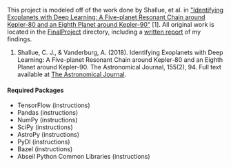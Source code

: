 This project is modeled off of the work done by Shallue, et al. in ["Identifying Exoplanets with Deep Learning: A Five-planet Resonant Chain around Kepler-80 and an Eighth Planet around Kepler-90"](https://iopscience.iop.org/article/10.3847/1538-3881/aa9e09/meta) \[1\]. All original work is located in the [FinalProject](https://github.com/amnh/astr-4260-final-project-beccaroskill/tree/main/FinalProject) directory, including a [written report](https://github.com/amnh/astr-4260-final-project-beccaroskill/blob/main/FinalProject/Report.pdf) of my findings.

1.  Shallue, C. J., & Vanderburg, A. (2018). Identifying Exoplanets with Deep Learning: A Five-planet Resonant Chain around Kepler-80 and an Eighth Planet around Kepler-90. The Astronomical Journal, 155(2), 94. Full text available at [The Astronomical Journal](https://iopscience.iop.org/article/10.3847/1538-3881/aa9e09/meta).


#### Required Packages
 - TensorFlow (instructions)
 - Pandas (instructions)
 - NumPy (instructions)
 - SciPy (instructions)
 - AstroPy (instructions)
 - PyDl (instructions)
 - Bazel (instructions)
 - Abseil Python Common Libraries (instructions)
